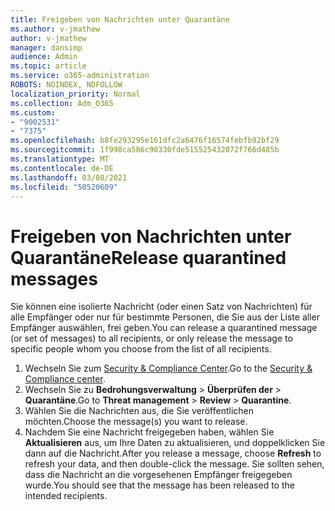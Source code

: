 ```yaml
---
title: Freigeben von Nachrichten unter Quarantäne
ms.author: v-jmathew
author: v-jmathew
manager: dansimp
audience: Admin
ms.topic: article
ms.service: o365-administration
ROBOTS: NOINDEX, NOFOLLOW
localization_priority: Normal
ms.collection: Adm_O365
ms.custom:
- "9002531"
- "7375"
ms.openlocfilehash: b8fe293295e161dfc2a6476f16574febfb92bf29
ms.sourcegitcommit: 1f998ca586c90330fde515525432072f766d485b
ms.translationtype: MT
ms.contentlocale: de-DE
ms.lasthandoff: 03/08/2021
ms.locfileid: "50520609"
---
```

# <a name="release-quarantined-messages"></a><span data-ttu-id="1bd8c-102">Freigeben von Nachrichten unter Quarantäne</span><span class="sxs-lookup"><span data-stu-id="1bd8c-102">Release quarantined messages</span></span>

<span data-ttu-id="1bd8c-103">Sie können eine isolierte Nachricht (oder einen Satz von Nachrichten) für alle Empfänger oder nur für bestimmte Personen, die Sie aus der Liste aller Empfänger auswählen, frei geben.</span><span class="sxs-lookup"><span data-stu-id="1bd8c-103">You can release a quarantined message (or set of messages) to all recipients, or only release the message to specific people whom you choose from the list of all recipients.</span></span>

1. <span data-ttu-id="1bd8c-104">Wechseln Sie zum [Security & Compliance Center](https://go.microsoft.com/fwlink/p/?linkid=2077143).</span><span class="sxs-lookup"><span data-stu-id="1bd8c-104">Go to the [Security & Compliance center](https://go.microsoft.com/fwlink/p/?linkid=2077143).</span></span>
2. <span data-ttu-id="1bd8c-105">Wechseln Sie zu **Bedrohungsverwaltung**  >  **Überprüfen der**  >  **Quarantäne**.</span><span class="sxs-lookup"><span data-stu-id="1bd8c-105">Go to **Threat management** > **Review** > **Quarantine**.</span></span>
3. <span data-ttu-id="1bd8c-106">Wählen Sie die Nachrichten aus, die Sie veröffentlichen möchten.</span><span class="sxs-lookup"><span data-stu-id="1bd8c-106">Choose the message(s) you want to release.</span></span>
4. <span data-ttu-id="1bd8c-107">Nachdem Sie eine Nachricht freigegeben haben, wählen Sie **Aktualisieren** aus, um Ihre Daten zu aktualisieren, und doppelklicken Sie dann auf die Nachricht.</span><span class="sxs-lookup"><span data-stu-id="1bd8c-107">After you release a message, choose **Refresh** to refresh your data, and then double-click the message.</span></span> <span data-ttu-id="1bd8c-108">Sie sollten sehen, dass die Nachricht an die vorgesehenen Empfänger freigegeben wurde.</span><span class="sxs-lookup"><span data-stu-id="1bd8c-108">You should see that the message has been released to the intended recipients.</span></span>
